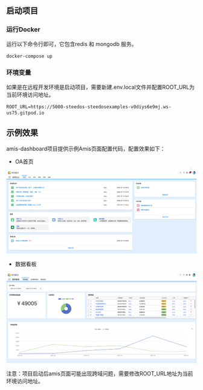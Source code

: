 ## 启动项目

### 运行Docker

运行以下命令行即可，它包含redis 和 mongodb 服务。

```bash
docker-compose up
```

### 环境变量

如果是在远程开发环境是启动项目，需要新建.env.local文件并配置ROOT_URL为当前环境访问地址。

```
ROOT_URL=https://5000-steedos-steedosexamples-v0diys6e9mj.ws-us75.gitpod.io
```

## 示例效果

amis-dashboard项目提供示例Amis页面配置代码，配置效果如下：

- OA首页

![oa首页](./dashboard1.png)

- 数据看板

![数据看板](./dashboard2.png)

注意：项目启动后amis页面可能出现跨域问题，需要修改ROOT_URL地址为当前环境访问地址。